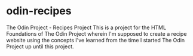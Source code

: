 # odin-recipes
The Odin Project - Recipes Project
This is a project for the HTML Foundations of The Odin Project wherein I'm supposed to create a recipe website using the concepts I've learned from the time I started The Odin Project up until this project. 
